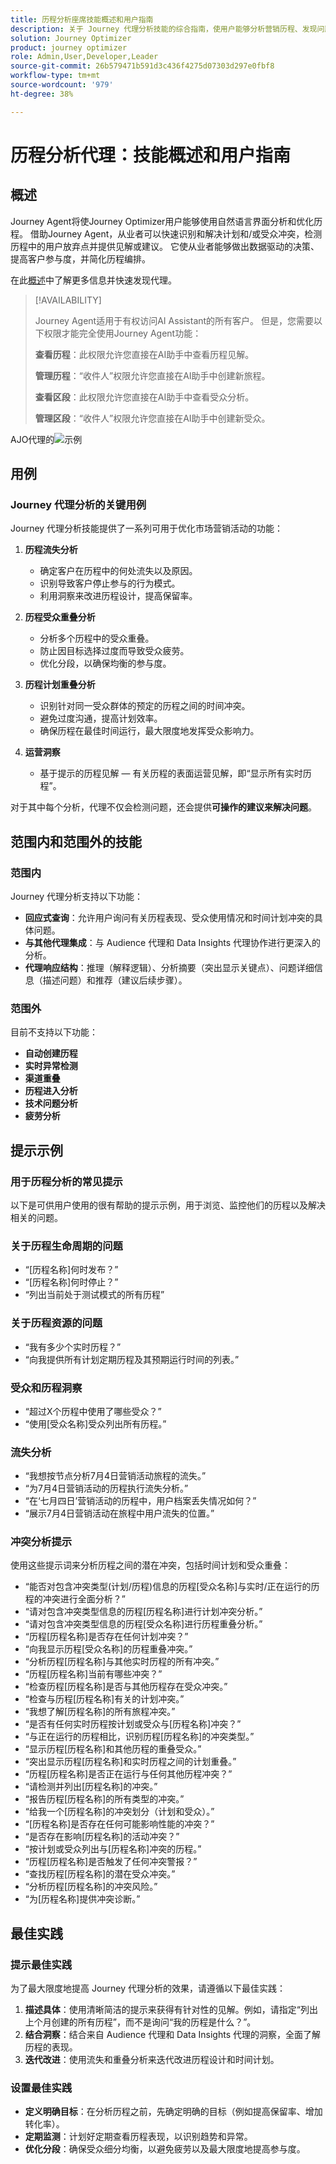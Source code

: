 ```yaml
---
title: 历程分析座席技能概述和用户指南
description: 关于 Journey 代理分析技能的综合指南，使用户能够分析营销历程、发现问题、获得见解并优化客户参与度。
solution: Journey Optimizer
product: journey optimizer
role: Admin,User,Developer,Leader
source-git-commit: 26b579471b591d3c436f4275d07303d297e0fbf8
workflow-type: tm+mt
source-wordcount: '979'
ht-degree: 38%

---
```



# 历程分析代理：技能概述和用户指南

## 概述

Journey Agent将使Journey Optimizer用户能够使用自然语言界面分析和优化历程。 借助Journey Agent，从业者可以快速识别和解决计划和/或受众冲突，检测历程中的用户放弃点并提供见解或建议。 它使从业者能够做出数据驱动的决策、提高客户参与度，并简化历程编排。

在此[概述](https://experienceleague.adobe.com/en/slides/journey-agent-overview)中了解更多信息并快速发现代理。

>[!AVAILABILITY]
>
>Journey Agent适用于有权访问AI Assistant的所有客户。 但是，您需要以下权限才能完全使用Journey Agent功能：
>
>**查看历程**：此权限允许您直接在AI助手中查看历程见解。
>
>**管理历程**：“收件人”权限允许您直接在AI助手中创建新旅程。
>
>**查看区段**：此权限允许您直接在AI助手中查看受众分析。
>
>**管理区段**：“收件人”权限允许您直接在AI助手中创建新受众。

AJO代理的![示例](./images/ajo-agent/ajo-agent-sample.png)

## 用例

### Journey 代理分析的关键用例

Journey 代理分析技能提供了一系列可用于优化市场营销活动的功能：

1. **历程流失分析**

   - 确定客户在历程中的何处流失以及原因。
   - 识别导致客户停止参与的行为模式。
   - 利用洞察来改进历程设计，提高保留率。

1. **历程受众重叠分析**

   - 分析多个历程中的受众重叠。
   - 防止因目标选择过度而导致受众疲劳。
   - 优化分段，以确保均衡的参与度。

1. **历程计划重叠分析**

   - 识别针对同一受众群体的预定的历程之间的时间冲突。
   - 避免过度沟通，提高计划效率。
   - 确保历程在最佳时间运行，最大限度地发挥受众影响力。

1. **运营洞察**

   - 基于提示的历程见解 — 有关历程的表面运营见解，即“显示所有实时历程”。

对于其中每个分析，代理不仅会检测问题，还会提供&#x200B;**可操作的建议来解决问题**。


## 范围内和范围外的技能

### **范围内**

Journey 代理分析支持以下功能：

- **回应式查询**：允许用户询问有关历程表现、受众使用情况和时间计划冲突的具体问题。
- **与其他代理集成**：与 Audience 代理和 Data Insights 代理协作进行更深入的分析。
- **代理响应结构**：推理（解释逻辑）、分析摘要（突出显示关键点）、问题详细信息（描述问题）和推荐（建议后续步骤）。

### **范围外**

目前不支持以下功能：

- **自动创建历程**
- **实时异常检测**
- **渠道重叠**
- **历程进入分析**
- **技术问题分析**
- **疲劳分析**

## 提示示例

### 用于历程分析的常见提示

以下是可供用户使用的很有帮助的提示示例，用于浏览、监控他们的历程以及解决相关的问题。

### 关于历程生命周期的问题

- “[历程名称]何时发布？”
- “[历程名称]何时停止？”
- “列出当前处于测试模式的所有历程”

### 关于历程资源的问题

- “我有多少个实时历程？”
- “向我提供所有计划定期历程及其预期运行时间的列表。”

### 受众和历程洞察

- “超过X个历程中使用了哪些受众？”
- “使用[受众名称]受众列出所有历程。”

### 流失分析

- “我想按节点分析7月4日营销活动旅程的流失。”
- “为7月4日营销活动的历程执行流失分析。”
- “在‘七月四日’营销活动的历程中，用户档案丢失情况如何？”
- “展示7月4日营销活动在旅程中用户流失的位置。”

### 冲突分析提示

使用这些提示词来分析历程之间的潜在冲突，包括时间计划和受众重叠：

- “能否对包含冲突类型(计划/历程)信息的历程[受众名称]与实时/正在运行的历程的冲突进行全面分析？”
- “请对包含冲突类型信息的历程[历程名称]进行计划冲突分析。”
- “请对包含冲突类型信息的历程[受众名称]进行历程重叠分析。”
- “历程[历程名称]是否存在任何计划冲突？”
- “向我显示历程[受众名称]的历程重叠冲突。”
- “分析历程[历程名称]与其他实时历程的所有冲突。”
- “历程[历程名称]当前有哪些冲突？”
- “检查历程[历程名称]是否与其他历程存在受众冲突。”
- “检查与历程[历程名称]有关的计划冲突。”
- “我想了解[历程名称]的所有旅程冲突。”
- “是否有任何实时历程按计划或受众与[历程名称]冲突？”
- “与正在运行的历程相比，识别历程[历程名称]的冲突类型。”
- “显示历程[历程名称]和其他历程的重叠受众。”
- “突出显示历程[历程名称]和实时历程之间的计划重叠。”
- “历程[历程名称]是否正在运行与任何其他历程冲突？”
- “请检测并列出[历程名称]的冲突。”
- “报告历程[历程名称]的所有类型的冲突。”
- “给我一个[历程名称]的冲突划分（计划和受众）。”
- “[历程名称]是否存在任何可能影响性能的冲突？”
- “是否存在影响[历程名称]的活动冲突？”
- “按计划或受众列出与[历程名称]冲突的历程。”
- “历程[历程名称]是否触发了任何冲突警报？”
- “查找历程[历程名称]的潜在受众冲突。”
- “分析历程[历程名称]的冲突风险。”
- “为[历程名称]提供冲突诊断。”

## 最佳实践

### 提示最佳实践

为了最大限度地提高 Journey 代理分析的效果，请遵循以下最佳实践：

1. **描述具体**：使用清晰简洁的提示来获得有针对性的见解。例如，请指定“列出上个月创建的所有历程”，而不是询问“我的历程是什么？”。
1. **结合洞察**：结合来自 Audience 代理和 Data Insights 代理的洞察，全面了解历程的表现。
1. **迭代改进**：使用流失和重叠分析来迭代改进历程设计和时间计划。

### 设置最佳实践

- **定义明确目标**：在分析历程之前，先确定明确的目标（例如提高保留率、增加转化率）。
- **定期监测**：计划好定期查看历程表现，以识别趋势和异常。
- **优化分段**：确保受众细分均衡，以避免疲劳以及最大限度地提高参与度。

